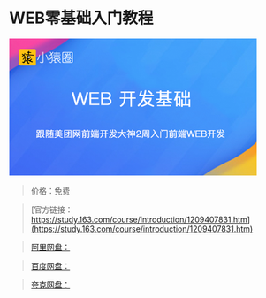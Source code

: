 # WEB零基础入门教程

![img](../../../assets/study163/free/26b2e5dcf73d4707819a59b73147fa84.png)

> 价格：免费

> [官方链接：https://study.163.com/course/introduction/1209407831.htm](https://study.163.com/course/introduction/1209407831.htm)

> [阿里网盘：]()

> [百度网盘：]()

> [夸克网盘：]()
